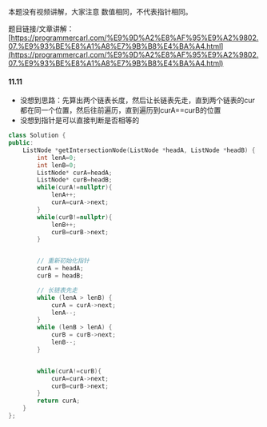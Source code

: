 本题没有视频讲解，大家注意 数值相同，不代表指针相同。

题目链接/文章讲解：[https://programmercarl.com/%E9%9D%A2%E8%AF%95%E9%A2%9802.07.%E9%93%BE%E8%A1%A8%E7%9B%B8%E4%BA%A4.html](https://programmercarl.com/%E9%9D%A2%E8%AF%95%E9%A2%9802.07.%E9%93%BE%E8%A1%A8%E7%9B%B8%E4%BA%A4.html)


#### 11.11
- 没想到思路：先算出两个链表长度，然后让长链表先走，直到两个链表的cur都在同一个位置，然后往前遍历，直到遍历到curA\==curB的位置
- 没想到指针是可以直接判断是否相等的

```c++
class Solution {
public:
    ListNode *getIntersectionNode(ListNode *headA, ListNode *headB) {
        int lenA=0;
        int lenB=0;
        ListNode* curA=headA;
        ListNode* curB=headB;
        while(curA!=nullptr){
            lenA++;
            curA=curA->next;
        }
        while(curB!=nullptr){
            lenB++;
            curB=curB->next;
        }


        // 重新初始化指针
        curA = headA;
        curB = headB;

        // 长链表先走
        while (lenA > lenB) {
            curA = curA->next;
            lenA--;
        }
        while (lenB > lenA) {
            curB = curB->next;
            lenB--;
        }


        while(curA!=curB){
            curA=curA->next;
            curB=curB->next;
        }
        return curA;
    }
};
```

